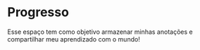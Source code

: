 # Progresso

Esse espaço tem como objetivo armazenar minhas anotações e compartilhar meu aprendizado com o mundo!